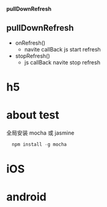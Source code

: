 
**pullDownRefresh**


## pullDownRefresh
- onRefresh()
    - navite callBack js  start refresh
- stopRefresh()
    - js callBack navite  stop refresh

# h5
# about test 
全局安装 mocha  或 jasmine
``` js
  npm install -g mocha
``` 


# iOS


# android
## 


